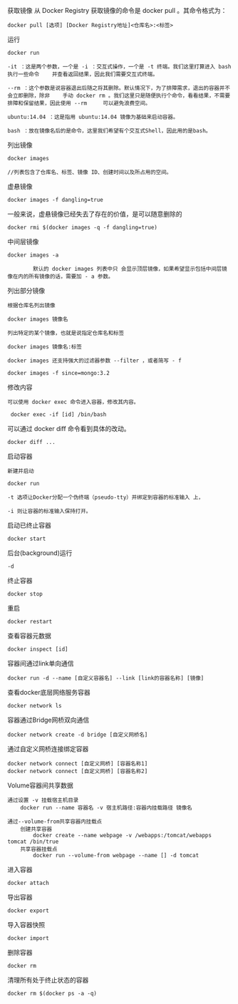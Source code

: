 获取镜像
从 Docker Registry 获取镜像的命令是 docker pull 。其命令格式为：

    docker pull [选项] [Docker Registry地址]<仓库名>:<标签>

运行

    docker run
    
    -it ：这是两个参数，一个是 -i ：交互式操作，一个是 -t 终端。我们这里打算进入 bash 执行一些命令    并查看返回结果，因此我们需要交互式终端。
    
    --rm ：这个参数是说容器退出后随之将其删除。默认情况下，为了排障需求，退出的容器并不会立即删除，除非    手动 docker rm 。我们这里只是随便执行个命令，看看结果，不需要排障和保留结果，因此使用 --rm     可以避免浪费空间。
    
    ubuntu:14.04 ：这是指用 ubuntu:14.04 镜像为基础来启动容器。
    
    bash ：放在镜像名后的是命令，这里我们希望有个交互式Shell，因此用的是bash。

列出镜像

    docker images
    
    //列表包含了仓库名、标签、镜像 ID、创建时间以及所占用的空间。

虚悬镜像

    docker images -f dangling=true

一般来说，虚悬镜像已经失去了存在的价值，是可以随意删除的

    docker rmi $(docker images -q -f dangling=true)

中间层镜像

    docker images -a
    
            默认的 docker images 列表中只 会显示顶层镜像，如果希望显示包括中间层镜像在内的所有镜像的话，需要加 - a 参数。 

列出部分镜像

    根据仓库名列出镜像
    
    docker images 镜像名
    
    列出特定的某个镜像，也就是说指定仓库名和标签
    
    docker images 镜像名:标签
    
    docker images 还支持强大的过滤器参数 --filter ，或者简写 - f
    
    docker images -f since=mongo:3.2

修改内容

    可以使用 docker exec 命令进入容器，修改其内容。
    
     docker exec -if [id] /bin/bash

可以通过 docker diff 命令看到具体的改动。

    docker diff ...

启动容器

    新建并启动
    
    docker run
    
    -t 选项让Docker分配一个伪终端（pseudo-tty）并绑定到容器的标准输入 上，
    
    -i 则让容器的标准输入保持打开。

启动已终止容器

    docker start

后台(background)运行

    -d

终止容器

    docker stop

重启

    docker restart

查看容器元数据

    docker inspect [id]

容器间通过link单向通信

    docker run -d --name [自定义容器名] --link [link的容器名称] [镜像]

查看docker底层网络服务容器

    docker network ls    

容器通过Bridge网桥双向通信

    docker network create -d bridge [自定义网桥名]

通过自定义网桥连接绑定容器

    docker network connect [自定义网桥] [容器名称1]
    docker network connect [自定义网桥] [容器名称2]

Volume容器间共享数据

    通过设置 -v 挂载宿主机目录
        docker run --name 容器名 -v 宿主机路径:容器内挂载路径 镜像名

    通过--volume-from共享容器内挂载点
        创建共享容器
            docker create --name webpage -v /webapps:/tomcat/webapps tomcat /bin/true
        共享容器挂载点
            docker run --volume-from webpage --name [] -d tomcat

进入容器

    docker attach

导出容器

    docker export

导入容器快照

    docker import

删除容器

    docker rm

清理所有处于终止状态的容器

    docker rm $(docker ps -a -q)  